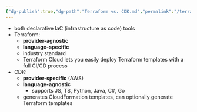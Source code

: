 ```yaml
---
{"dg-publish":true,"dg-path":"Terraform vs. CDK.md","permalink":"/terraform-vs-cdk/"}
---
```



- both declarative IaC (infrastructure as code) tools
- Terraform:
    - **provider-agnostic**
    - **language-specific**
    - industry standard
    - Terraform Cloud lets you easily deploy Terraform templates with a full CI/CD process
- CDK:
    - **provider-specific** (AWS)
    - **language-agnostic**
        - supports JS, TS, Python, Java, C#, Go
    - generates CloudFormation templates, can optionally generate Terraform templates
